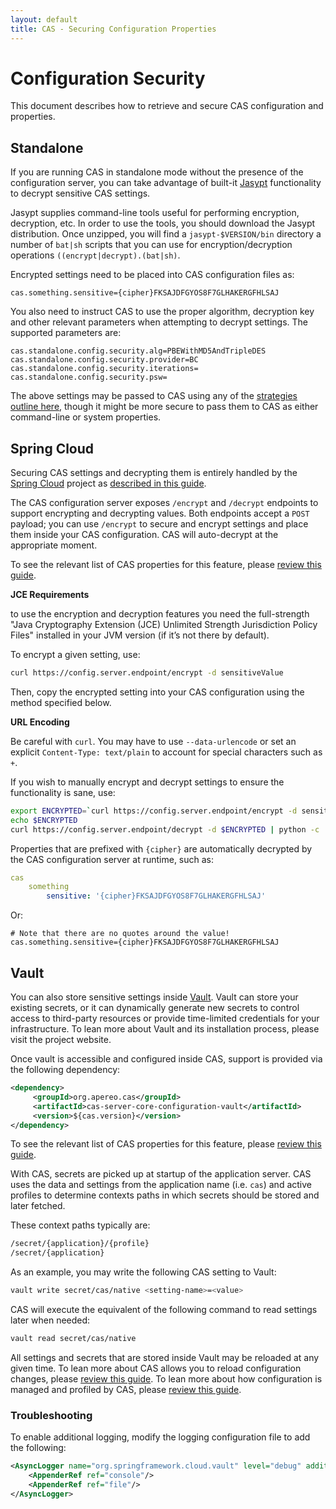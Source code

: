 ```yaml
---
layout: default
title: CAS - Securing Configuration Properties
---
```


# Configuration Security

This document describes how to retrieve and secure CAS configuration and properties.

## Standalone

If you are running CAS in standalone mode without the presence of the configuration server,
you can take advantage of built-it [Jasypt](http://www.jasypt.org/) functionality to decrypt sensitive CAS settings.

Jasypt supplies command-line tools useful for performing encryption, decryption, etc. In order to use the tools, you should download the Jasypt distribution. Once unzipped, you will find a `jasypt-$VERSION/bin` directory a number of `bat|sh` scripts that you can use for encryption/decryption operations `((encrypt|decrypt).(bat|sh)`.

Encrypted settings need to be placed into CAS configuration files as:

```properties
cas.something.sensitive={cipher}FKSAJDFGYOS8F7GLHAKERGFHLSAJ
```

You also need to instruct CAS to use the proper algorithm, decryption key and other relevant parameters
when attempting to decrypt settings. The supported parameters are:

```properties
cas.standalone.config.security.alg=PBEWithMD5AndTripleDES
cas.standalone.config.security.provider=BC
cas.standalone.config.security.iterations=
cas.standalone.config.security.psw=
```

The above settings may be passed to CAS using any of the [strategies outline here](Configuration-Management.html#overview),
though it might be more secure to pass them to CAS as either command-line or system properties.

## Spring Cloud

Securing CAS settings and decrypting them is entirely handled by
the [Spring Cloud](https://github.com/spring-cloud/spring-cloud-config) project
as [described in this guide](Configuration-Server-Management.html).

The CAS configuration server exposes `/encrypt` and `/decrypt` endpoints to support encrypting and decrypting values.
Both endpoints accept a `POST` payload; you can use `/encrypt` to secure and encrypt settings and place them inside your CAS configuration.
CAS will auto-decrypt at the appropriate moment.

To see the relevant list of CAS properties for this feature, please [review this guide](Configuration-Properties.html#configuration-security).

<div class="alert alert-warning"><strong>JCE Requirements</strong><p>to use the encryption and decryption
features you need the full-strength "Java Cryptography Extension (JCE) Unlimited Strength Jurisdiction Policy Files"
installed in your JVM version (if it’s not there by default).</p></div>

To encrypt a given setting, use:

```bash
curl https://config.server.endpoint/encrypt -d sensitiveValue
```

Then, copy the encrypted setting into your CAS configuration using the method specified below.

<div class="alert alert-warning"><strong>URL Encoding</strong><p>Be careful with <code>curl</code>.
You may have to use <code>--data-urlencode</code> or set an explicit <code>Content-Type: text/plain</code>
to account for special characters such as <code>+</code>.</p></div>

If you wish to manually encrypt and decrypt settings to ensure the functionality is sane, use:

```bash
export ENCRYPTED=`curl https://config.server.endpoint/encrypt -d sensitiveValue | python -c 'import sys,urllib;print urllib.quote(sys.stdin.read().strip())'`
echo $ENCRYPTED
curl https://config.server.endpoint/decrypt -d $ENCRYPTED | python -c 'import sys,urllib;print urllib.quote(sys.stdin.read().strip())'
```

Properties that are prefixed with `{cipher}` are automatically decrypted by the CAS configuration server at runtime, such as:

```yml
cas
    something
        sensitive: '{cipher}FKSAJDFGYOS8F7GLHAKERGFHLSAJ'
```

Or:

```properties
# Note that there are no quotes around the value!
cas.something.sensitive={cipher}FKSAJDFGYOS8F7GLHAKERGFHLSAJ
```

## Vault

You can also store sensitive settings inside [Vault](https://www.vaultproject.io/).
Vault can store your existing secrets, or it can dynamically generate new secrets
to control access to third-party resources or provide time-limited credentials for your infrastructure.
To lean more about Vault and its installation process, please visit the project website.

Once vault is accessible and configured inside CAS, support is provided via the following dependency:

```xml
<dependency>
     <groupId>org.apereo.cas</groupId>
     <artifactId>cas-server-core-configuration-vault</artifactId>
     <version>${cas.version}</version>
</dependency>
```

To see the relevant list of CAS properties for this feature, please [review this guide](Configuration-Properties.html#vault).

With CAS, secrets are picked up at startup of the application server. CAS uses the data and settings
from the application name (i.e. `cas`) and active profiles to determine contexts paths in
which secrets should be stored and later fetched.

These context paths typically are:

```bash
/secret/{application}/{profile}
/secret/{application}
```

As an example, you may write the following CAS setting to Vault:

```bash
vault write secret/cas/native <setting-name>=<value>
```

CAS will execute the equivalent of the following command to read settings later when needed:

```bash
vault read secret/cas/native
```

All settings and secrets that are stored inside Vault may be reloaded at any given time.
To lean more about CAS allows you to reload configuration changes, please [review this guide](Configuration-Management-Reload.html).
To lean more about how configuration is managed and profiled by CAS, please [review this guide](Configuration-Management.html).

### Troubleshooting

To enable additional logging, modify the logging configuration file to add the following:

```xml
<AsyncLogger name="org.springframework.cloud.vault" level="debug" additivity="false">
    <AppenderRef ref="console"/>
    <AppenderRef ref="file"/>
</AsyncLogger>
```
